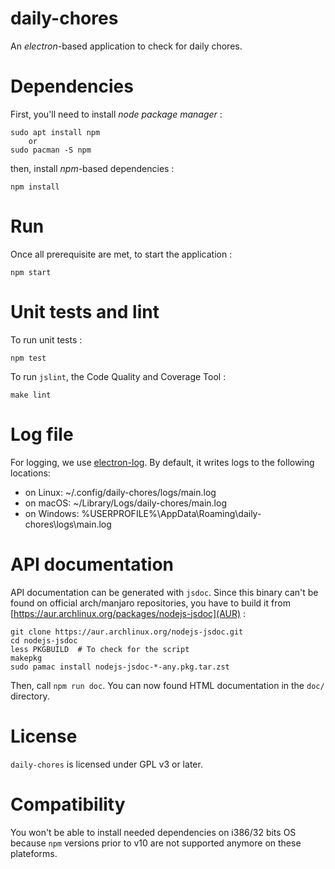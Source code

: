 # daily-chores

An *electron*-based application to check for daily chores.

# Dependencies

First, you'll need to install *node package manager* :

	sudo apt install npm
		or 
	sudo pacman -S npm

then, install *npm*-based dependencies :

	npm install

# Run

Once all prerequisite are met, to start the application :

	npm start

# Unit tests and lint

To run unit tests :

	npm test

To run `jslint`, the Code Quality and Coverage Tool :

	make lint

# Log file

For logging, we use [electron-log](https://www.npmjs.com/package/electron-log).
By default, it writes logs to the following locations:

* on Linux: ~/.config/daily-chores/logs/main.log
* on macOS: ~/Library/Logs/daily-chores/main.log
* on Windows: %USERPROFILE%\AppData\Roaming\daily-chores\logs\main.log

# API documentation

API documentation can be generated with `jsdoc`. Since this binary can't be
found on official arch/manjaro repositories, you have to build it from 
[https://aur.archlinux.org/packages/nodejs-jsdoc](AUR) :

	git clone https://aur.archlinux.org/nodejs-jsdoc.git
	cd nodejs-jsdoc
	less PKGBUILD  # To check for the script
	makepkg
	sudo pamac install nodejs-jsdoc-*-any.pkg.tar.zst

Then, call `npm run doc`. You can now found HTML documentation in the `doc/`
directory.

# License

`daily-chores` is licensed under GPL v3 or later.

# Compatibility

You won't be able to install needed dependencies on i386/32 bits OS because
`npm` versions prior to v10 are not supported anymore on these plateforms.

